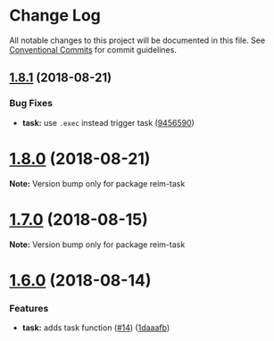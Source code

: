 # Change Log

All notable changes to this project will be documented in this file.
See [Conventional Commits](https://conventionalcommits.org) for commit guidelines.

<a name="1.8.1"></a>
## [1.8.1](https://github.com/IniZio/reim/compare/v1.8.0...v1.8.1) (2018-08-21)


### Bug Fixes

* **task:** use `.exec` instead trigger task ([9456590](https://github.com/IniZio/reim/commit/9456590))




<a name="1.8.0"></a>
# [1.8.0](https://github.com/IniZio/reim/compare/v1.7.0...v1.8.0) (2018-08-21)




**Note:** Version bump only for package reim-task

<a name="1.7.0"></a>
# [1.7.0](https://github.com/IniZio/reim/compare/v1.6.0...v1.7.0) (2018-08-15)




**Note:** Version bump only for package reim-task

<a name="1.6.0"></a>
# [1.6.0](https://github.com/IniZio/reim/compare/v1.5.6...v1.6.0) (2018-08-14)


### Features

* **task:** adds task function ([#14](https://github.com/IniZio/reim/issues/14)) ([1daaafb](https://github.com/IniZio/reim/commit/1daaafb))
